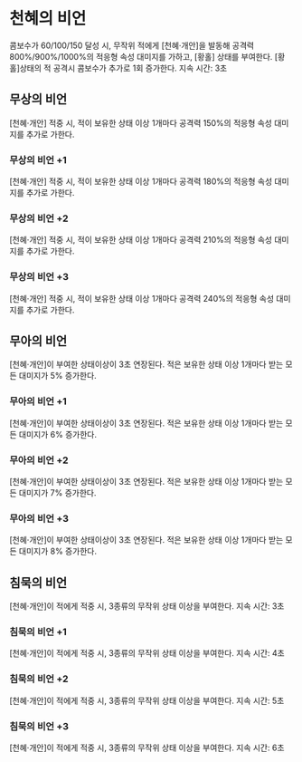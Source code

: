 # 천혜의 비언

콤보수가 60/100/150 달성 시, 무작위 적에게 [천혜·개안]을 발동해 공격력 800%/900%/1000%의 적응형 속성 대미지를 가하고, [황홀] 상태를 부여한다. [황홀]상태의 적 공격시 콤보수가 추가로 1회 증가한다. 지속 시간: 3초

## 무상의 비언

[천혜·개안] 적중 시, 적이 보유한 상태 이상 1개마다 공격력 150%의 적응형 속성 대미지를 추가로 가한다.

### 무상의 비언 +1

[천혜·개안] 적중 시, 적이 보유한 상태 이상 1개마다 공격력 180%의 적응형 속성 대미지를 추가로 가한다.

### 무상의 비언 +2

[천혜·개안] 적중 시, 적이 보유한 상태 이상 1개마다 공격력 210%의 적응형 속성 대미지를 추가로 가한다.

### 무상의 비언 +3

[천혜·개안] 적중 시, 적이 보유한 상태 이상 1개마다 공격력 240%의 적응형 속성 대미지를 추가로 가한다.

## 무아의 비언

[천혜·개안]이 부여한 상태이상이 3초 연장된다. 적은 보유한 상태 이상 1개마다 받는 모든 대미지가 5% 증가한다.

### 무아의 비언 +1

[천혜·개안]이 부여한 상태이상이 3초 연장된다. 적은 보유한 상태 이상 1개마다 받는 모든 대미지가 6% 증가한다.

### 무아의 비언 +2

[천혜·개안]이 부여한 상태이상이 3초 연장된다. 적은 보유한 상태 이상 1개마다 받는 모든 대미지가 7% 증가한다.

### 무아의 비언 +3

[천혜·개안]이 부여한 상태이상이 3초 연장된다. 적은 보유한 상태 이상 1개마다 받는 모든 대미지가 8% 증가한다.

## 침묵의 비언

[천혜·개안]이 적에게 적중 시, 3종류의 무작위 상태 이상을 부여한다. 지속 시간: 3초

### 침묵의 비언 +1

[천혜·개안]이 적에게 적중 시, 3종류의 무작위 상태 이상을 부여한다. 지속 시간: 4초

### 침묵의 비언 +2

[천혜·개안]이 적에게 적중 시, 3종류의 무작위 상태 이상을 부여한다. 지속 시간: 5초

### 침묵의 비언 +3

[천혜·개안]이 적에게 적중 시, 3종류의 무작위 상태 이상을 부여한다. 지속 시간: 6초

